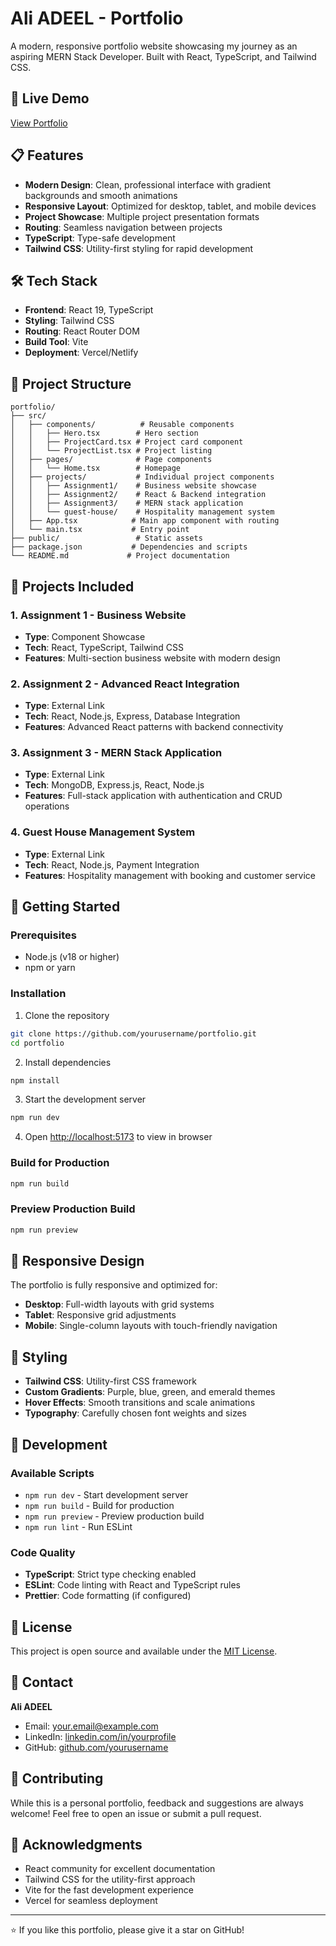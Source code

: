 # Ali ADEEL - Portfolio

A modern, responsive portfolio website showcasing my journey as an aspiring MERN Stack Developer. Built with React, TypeScript, and Tailwind CSS.

## 🚀 Live Demo

[View Portfolio](https://your-portfolio-url.vercel.app)

## 📋 Features

- **Modern Design**: Clean, professional interface with gradient backgrounds and smooth animations
- **Responsive Layout**: Optimized for desktop, tablet, and mobile devices
- **Project Showcase**: Multiple project presentation formats
- **Routing**: Seamless navigation between projects
- **TypeScript**: Type-safe development
- **Tailwind CSS**: Utility-first styling for rapid development

## 🛠️ Tech Stack

- **Frontend**: React 19, TypeScript
- **Styling**: Tailwind CSS
- **Routing**: React Router DOM
- **Build Tool**: Vite
- **Deployment**: Vercel/Netlify

## 📁 Project Structure

```
portfolio/
├── src/
│   ├── components/          # Reusable components
│   │   ├── Hero.tsx        # Hero section
│   │   ├── ProjectCard.tsx # Project card component
│   │   └── ProjectList.tsx # Project listing
│   ├── pages/              # Page components
│   │   └── Home.tsx        # Homepage
│   ├── projects/           # Individual project components
│   │   ├── Assignment1/    # Business website showcase
│   │   ├── Assignment2/    # React & Backend integration
│   │   ├── Assignment3/    # MERN stack application
│   │   └── guest-house/    # Hospitality management system
│   ├── App.tsx            # Main app component with routing
│   └── main.tsx           # Entry point
├── public/                 # Static assets
├── package.json           # Dependencies and scripts
└── README.md             # Project documentation
```

## 🎯 Projects Included

### 1. Assignment 1 - Business Website
- **Type**: Component Showcase
- **Tech**: React, TypeScript, Tailwind CSS
- **Features**: Multi-section business website with modern design

### 2. Assignment 2 - Advanced React Integration
- **Type**: External Link
- **Tech**: React, Node.js, Express, Database Integration
- **Features**: Advanced React patterns with backend connectivity

### 3. Assignment 3 - MERN Stack Application
- **Type**: External Link
- **Tech**: MongoDB, Express.js, React, Node.js
- **Features**: Full-stack application with authentication and CRUD operations

### 4. Guest House Management System
- **Type**: External Link
- **Tech**: React, Node.js, Payment Integration
- **Features**: Hospitality management with booking and customer service

## 🚀 Getting Started

### Prerequisites

- Node.js (v18 or higher)
- npm or yarn

### Installation

1. Clone the repository
```bash
git clone https://github.com/yourusername/portfolio.git
cd portfolio
```

2. Install dependencies
```bash
npm install
```

3. Start the development server
```bash
npm run dev
```

4. Open [http://localhost:5173](http://localhost:5173) to view in browser

### Build for Production

```bash
npm run build
```

### Preview Production Build

```bash
npm run preview
```

## 📱 Responsive Design

The portfolio is fully responsive and optimized for:
- **Desktop**: Full-width layouts with grid systems
- **Tablet**: Responsive grid adjustments
- **Mobile**: Single-column layouts with touch-friendly navigation

## 🎨 Styling

- **Tailwind CSS**: Utility-first CSS framework
- **Custom Gradients**: Purple, blue, green, and emerald themes
- **Hover Effects**: Smooth transitions and scale animations
- **Typography**: Carefully chosen font weights and sizes

## 🔧 Development

### Available Scripts

- `npm run dev` - Start development server
- `npm run build` - Build for production
- `npm run preview` - Preview production build
- `npm run lint` - Run ESLint

### Code Quality

- **TypeScript**: Strict type checking enabled
- **ESLint**: Code linting with React and TypeScript rules
- **Prettier**: Code formatting (if configured)

## 📄 License

This project is open source and available under the [MIT License](LICENSE).

## 📧 Contact

**Ali ADEEL**
- Email: your.email@example.com
- LinkedIn: [linkedin.com/in/yourprofile](https://linkedin.com/in/yourprofile)
- GitHub: [github.com/yourusername](https://github.com/yourusername)

## 🤝 Contributing

While this is a personal portfolio, feedback and suggestions are always welcome! Feel free to open an issue or submit a pull request.

## 🙏 Acknowledgments

- React community for excellent documentation
- Tailwind CSS for the utility-first approach
- Vite for the fast development experience
- Vercel for seamless deployment

---

⭐ If you like this portfolio, please give it a star on GitHub!
